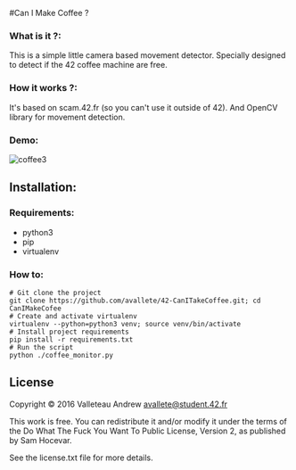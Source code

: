 #Can I Make Coffee ?

### What is it ?:
This is a simple little camera based movement detector. Specially designed to detect if the 42 coffee machine are free.

### How it works ?:
It's based on scam.42.fr (so you can't use it outside of 42). And OpenCV library for movement detection.

### Demo:
![coffee3](https://cloud.githubusercontent.com/assets/8771783/20031916/ea8af6a6-a37f-11e6-8279-45005bd6f39c.gif)

## Installation:

### Requirements:
- python3
- pip
- virtualenv

### How to:
    # Git clone the project
    git clone https://github.com/avallete/42-CanITakeCoffee.git; cd CanIMakeCofee
    # Create and activate virtualenv
    virtualenv --python=python3 venv; source venv/bin/activate
    # Install project requirements
    pip install -r requirements.txt
    # Run the script
    python ./coffee_monitor.py

## License
Copyright © 2016 Valleteau Andrew <avallete@student.42.fr>

This work is free. You can redistribute it and/or modify it under the
terms of the Do What The Fuck You Want To Public License, Version 2,
as published by Sam Hocevar.

See the license.txt file for more details.
